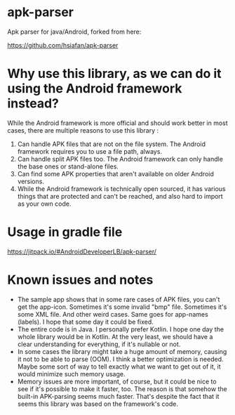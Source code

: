 # apk-parser

Apk parser for java/Android, forked from here:

https://github.com/hsiafan/apk-parser

# Why use this library, as we can do it using the Android framework instead?

While the Android framework is more official and should work better in most cases, there are multiple reasons to use this library :

1. Can handle APK files that are not on the file system. The Android framework requires you to use a file path, always.
2. Can handle split APK files too. The Android framework can only handle the base ones or stand-alone files.
3. Can find some APK properties that aren't available on older Android versions.
4. While the Android framework is technically open sourced, it has various things that are protected and can't be reached, and also hard to import as your own code.

# Usage in gradle file

https://jitpack.io/#AndroidDeveloperLB/apk-parser/

# Known issues and notes

- The sample app shows that in some rare cases of APK files, you can't get the app-icon. Sometimes it's some invalid "bmp" file. Sometimes it's some XML file. And other weird cases. Same goes for app-names (labels). I hope that some day it could be fixed.
- The entire code is in Java. I personally prefer Kotlin. I hope one day the whole library would be in Kotlin. At the very least, we should have a clear understanding for everything, if it's nullable or not.
- In some cases the library might take a huge amount of memory, causing it not to be able to parse (OOM). I think a better optimization is needed. Maybe some sort of way to tell exactly what we want to get out of it, it would minimize such memory usage.
- Memory issues are more important, of course, but it could be nice to see if it's possible to make it faster, too. The reason is that somehow the built-in APK-parsing seems much faster. That's despite the fact that it seems this library was based on the framework's code.

